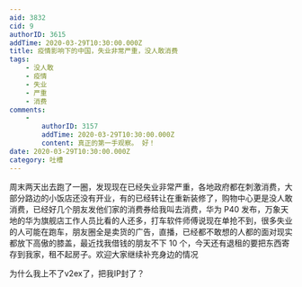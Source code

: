 ```yaml
---
aid: 3832
cid: 9
authorID: 3615
addTime: 2020-03-29T10:30:00.000Z
title: 疫情影响下的中国，失业非常严重，没人敢消费
tags:
    - 没人敢
    - 疫情
    - 失业
    - 严重
    - 消费
comments:
    -
        authorID: 3157
        addTime: 2020-03-29T10:30:00.000Z
        content: 真正的第一手观察。 好！
date: 2020-03-29T10:30:00.000Z
category: 吐槽
---
```


周末两天出去跑了一圈，发现现在已经失业非常严重，各地政府都在刺激消费，大部分路边的小饭店还没有开业，有的已经转让在重新装修了，购物中心更是没人敢消费，已经好几个朋友发他们家的消费券给我叫去消费，华为 P40 发布，万象天地的华为旗舰店工作人员比看的人还多，打车软件师傅说现在单抢不到，很多失业的人可能在跑车，朋友圈全是卖货的广告，直播，已经都不敢想的人都的面对现实都放下高傲的膝盖，最近找我借钱的朋友不下 10 个，今天还有退租的要把东西寄存到我家，租不起房子。欢迎大家继续补充身边的情况

为什么我上不了v2ex了，把我IP封了？
